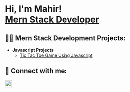 <h1>Hi, I'm Mahir! <br/><a href="https://github.com/mahir21">Mern Stack Developer</a>

<h2>👨‍💻 Mern Stack Development Projects:</h2>

- <b>Javascript Projects</b>
  - [Tic Tac Toe Game Using Javascript](https://github.com/mahir21/TicTacToe)

<h2> 🤳 Connect with me:</h2>

[<img align="left" alt="JoshMadakor | LinkedIn" width="22px" src="https://cdn.jsdelivr.net/npm/simple-icons@v3/icons/linkedin.svg" />][linkedin]

[linkedin]: https://www.linkedin.com/in/mahir-jeet-62a0031a7/

<!--
